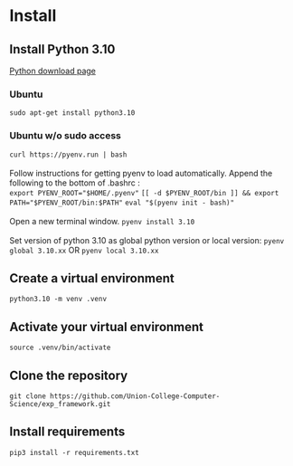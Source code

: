 # Install

## Install Python 3.10

[Python download page](https://www.python.org/downloads/)

### Ubuntu
`sudo apt-get install python3.10`

### Ubuntu w/o sudo access
`curl https://pyenv.run | bash`
\
\
Follow instructions for getting pyenv to load automatically. Append the following to the bottom of .bashrc :
\
`export PYENV_ROOT="$HOME/.pyenv"`
`[[ -d $PYENV_ROOT/bin ]] && export PATH="$PYENV_ROOT/bin:$PATH"`
`eval "$(pyenv init - bash)"`
\
\
Open a new terminal window.
`pyenv install 3.10`
\
\
Set version of python 3.10 as global python version or local version:
`pyenv global 3.10.xx`
OR
`pyenv local 3.10.xx`


## Create a virtual environment

`python3.10 -m venv .venv`

## Activate your virtual environment

`source .venv/bin/activate`

## Clone the repository

`git clone https://github.com/Union-College-Computer-Science/exp_framework.git`

## Install requirements

`pip3 install -r requirements.txt`
